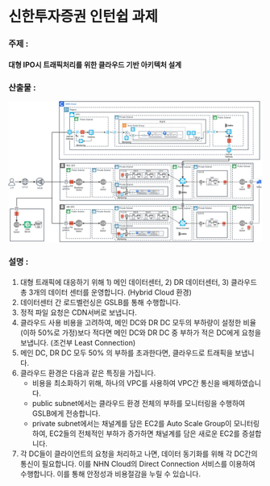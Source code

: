# 신한투자증권 인턴쉽 과제
### 주제 : 
#### 대형 IPO시 트래픽처리를 위한 클라우드 기반 아키텍처 설계

### 산출물 :
<img src="./신한투자증권 인턴과제 아키텍처.svg">


### 설명 :
#### 
1. 대형 트래픽에 대응하기 위해 1) 메인 데이터센터, 2) DR 데이터센터, 3) 클라우드 총 3개의 데이터 센터를 운영합니다. (Hybrid Cloud 환경)
2. 데이터센터 간 로드벨런싱은 GSLB를 통해 수행합니다.
3. 정적 파일 요청은 CDN서버로 보냅니다.
4. 클라우드 사용 비용을 고려하여, 메인 DC와 DR DC 모두의 부하량이 설정한 비율(이하 50%로 가정)보다 적다면 메인 DC와 DR DC 중 부하가 적은 DC에게 요청을 보냅니다. (조건부 Least Connection)
5. 메인 DC, DR DC 모두 50% 의 부하를 초과한다면, 클라우드로 트래픽을 보냅니다.
6. 클라우드 환경은 다음과 같은 특징을 가집니다. 
   * 비용을 최소화하기 위해, 하나의 VPC를 사용하여 VPC간 통신을 배제하였습니다.
   * public subnet에서는 클라우드 환경 전체의 부하를 모니터링을 수행하여 GSLB에게 전송합니다.
   * private subnet에서는 채널계를 담은 EC2를 Auto Scale Group이 모니터링하여, EC2들의 전체적인 부하가 증가하면 채널계를 담은 새로운 EC2를 증설합니다.
7. 각 DC들이 클라이언트의 요청을 처리하고 나면, 데이터 동기화를 위해 각 DC간의 통신이 필요합니다. 이를 NHN Cloud의 Direct Connection 서비스를 이용하여 수행합니다. 이를 통해 안정성과 비용절감을 누릴 수 있습니다.